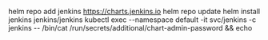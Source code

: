 helm repo add jenkins https://charts.jenkins.io
helm repo update
helm install jenkins jenkins/jenkins
kubectl exec --namespace default -it svc/jenkins -c jenkins -- /bin/cat /run/secrets/additional/chart-admin-password && echo
